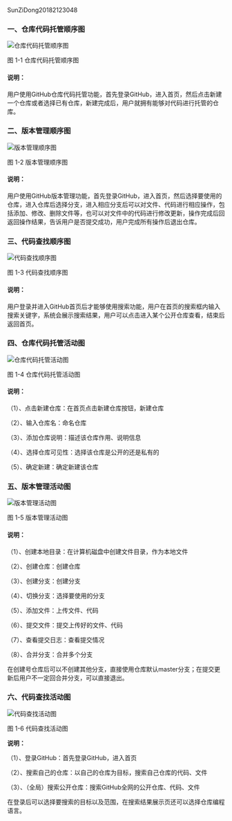 SunZiDong20182123048


### 一、仓库代码托管顺序图

![仓库代码托管顺序图](https://github.com/ycfxhsw/YangChunFu20182123027/blob/UML-Work/%E4%BB%93%E5%BA%93%E4%BB%A3%E7%A0%81%E6%89%98%E7%AE%A1%EF%BC%88%E9%A1%BA%E5%BA%8F%E5%9B%BE%EF%BC%89.png)

图 1-1 仓库代码托管顺序图

#### **说明：**

用户使用GitHub仓库代码托管功能，首先登录GitHub，进入首页，然后点击新建一个仓库或者选择已有仓库，新建完成后，用户就拥有能够对代码进行托管的仓库。

 

### 二、版本管理顺序图

![版本管理顺序图](https://github.com/ycfxhsw/YangChunFu20182123027/blob/UML-Work/%E7%89%88%E6%9C%AC%E7%AE%A1%E7%90%86%EF%BC%88%E9%A1%BA%E5%BA%8F%E5%9B%BE%EF%BC%89.png)

图 1-2 版本管理顺序图

#### **说明：**

用户使用GitHub版本管理功能，首先登录GitHub，进入首页，然后选择要使用的仓库，进入仓库后选择分支，进入相应分支后可以对文件、代码进行相应操作，包括添加、修改、删除文件等，也可以对文件中的代码进行修改更新，操作完成后回返回操作结果，告诉用户是否提交成功，用户完成所有操作后退出仓库。

 

### 三、代码查找顺序图

![代码查找顺序图](https://github.com/ycfxhsw/YangChunFu20182123027/blob/UML-Work/%E4%BB%A3%E7%A0%81%E6%9F%A5%E6%89%BE%EF%BC%88%E9%A1%BA%E5%BA%8F%E5%9B%BE%EF%BC%89.png)

图 1-3 代码查找顺序图

#### **说明：**

用户登录并进入GitHub首页后才能够使用搜索功能，用户在首页的搜索框内输入搜索关键字，系统会展示搜索结果，用户可以点击进入某个公开仓库查看，结束后返回首页。

 

### 四、仓库代码托管活动图

![仓库代码托管活动图](https://github.com/ycfxhsw/YangChunFu20182123027/blob/UML-Work/%E4%BB%93%E5%BA%93%E4%BB%A3%E7%A0%81%E6%89%98%E7%AE%A1%EF%BC%88%E6%B4%BB%E5%8A%A8%E5%9B%BE%EF%BC%89.png)

图 1-4 仓库代码托管活动图

#### **说明：**

（1）、点击新建仓库：在首页点击新建仓库按钮，新建仓库

（2）、输入仓库名：命名仓库

（3）、添加仓库说明：描述该仓库作用、说明信息

（4）、选择仓库可见性：选择该仓库是公开的还是私有的

（5）、确定新建：确定新建该仓库

 

### 五、版本管理活动图

![版本管理活动图](https://github.com/ycfxhsw/YangChunFu20182123027/blob/UML-Work/%E7%89%88%E6%9C%AC%E7%AE%A1%E7%90%86%EF%BC%88%E6%B4%BB%E5%8A%A8%E5%9B%BE%EF%BC%89.png)

图 1-5 版本管理活动图

#### **说明：**

（1）、创建本地目录：在计算机磁盘中创建文件目录，作为本地文件

（2）、创建仓库：创建仓库

（3）、创建分支：创建分支

（4）、切换分支：选择要使用的分支

（5）、添加文件：上传文件、代码

（6）、提交文件：提交上传好的文件、代码

（7）、查看提交日志：查看提交情况

（8）、合并分支：合并多个分支

在创建号仓库后可以不创建其他分支，直接使用仓库默认master分支；在提交更新后用户不一定回合并分支，可以直接退出。



### 六、代码查找活动图
![代码查找活动图](https://github.com/ycfxhsw/YangChunFu20182123027/blob/UML-Work/%E4%BB%A3%E7%A0%81%E6%9F%A5%E6%89%BE%EF%BC%88%E6%B4%BB%E5%8A%A8%E5%9B%BE%EF%BC%89.png)

图 1-6 代码查找活动图

**说明：**

（1）、登录GitHub：首先登录GitHub，进入首页

（2）、搜索自己的仓库：以自己的仓库为目标，搜索自己仓库的代码、文件

（3）、（全局）搜索公开仓库：搜索GitHub全网的公开仓库、代码、文件

在登录后可以选择要搜索的目标以及范围，在搜索结果展示页还可以选择仓库编程语言。
